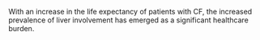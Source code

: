 With an increase in the life expectancy of patients with CF, the increased prevalence of liver involvement has emerged as a significant healthcare burden.